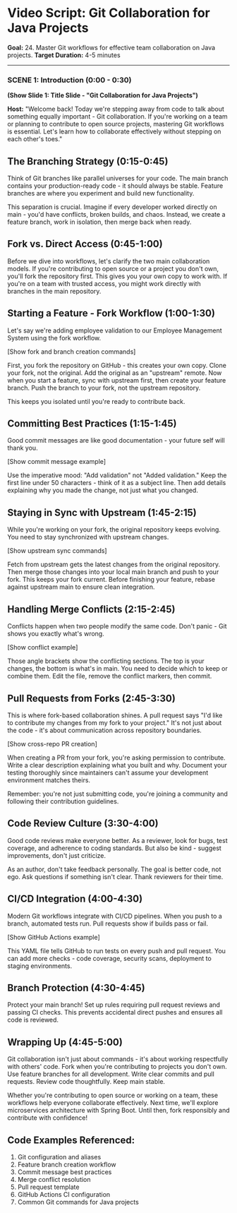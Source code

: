 # Video Script: Git Collaboration for Java Projects

**Goal:** 24. Master Git workflows for effective team collaboration on Java projects.
**Target Duration:** 4-5 minutes

---

### SCENE 1: Introduction (0:00 - 0:30)

**(Show Slide 1: Title Slide - "Git Collaboration for Java Projects")**

**Host:**
"Welcome back! Today we're stepping away from code to talk about something equally important - Git collaboration. If you're working on a team or planning to contribute to open source projects, mastering Git workflows is essential. Let's learn how to collaborate effectively without stepping on each other's toes."

## The Branching Strategy (0:15-0:45)

Think of Git branches like parallel universes for your code. The main branch contains your production-ready code - it should always be stable. Feature branches are where you experiment and build new functionality. 

This separation is crucial. Imagine if every developer worked directly on main - you'd have conflicts, broken builds, and chaos. Instead, we create a feature branch, work in isolation, then merge back when ready.

## Fork vs. Direct Access (0:45-1:00)

Before we dive into workflows, let's clarify the two main collaboration models. If you're contributing to open source or a project you don't own, you'll fork the repository first. This gives you your own copy to work with. If you're on a team with trusted access, you might work directly with branches in the main repository.

## Starting a Feature - Fork Workflow (1:00-1:30)

Let's say we're adding employee validation to our Employee Management System using the fork workflow.

[Show fork and branch creation commands]

First, you fork the repository on GitHub - this creates your own copy. Clone your fork, not the original. Add the original as an "upstream" remote. Now when you start a feature, sync with upstream first, then create your feature branch. Push the branch to your fork, not the upstream repository.

This keeps you isolated until you're ready to contribute back.

## Committing Best Practices (1:15-1:45)

Good commit messages are like good documentation - your future self will thank you.

[Show commit message example]

Use the imperative mood: "Add validation" not "Added validation." Keep the first line under 50 characters - think of it as a subject line. Then add details explaining why you made the change, not just what you changed.

## Staying in Sync with Upstream (1:45-2:15)

While you're working on your fork, the original repository keeps evolving. You need to stay synchronized with upstream changes.

[Show upstream sync commands]

Fetch from upstream gets the latest changes from the original repository. Then merge those changes into your local main branch and push to your fork. This keeps your fork current. Before finishing your feature, rebase against upstream main to ensure clean integration.

## Handling Merge Conflicts (2:15-2:45)

Conflicts happen when two people modify the same code. Don't panic - Git shows you exactly what's wrong.

[Show conflict example]

Those angle brackets show the conflicting sections. The top is your changes, the bottom is what's in main. You need to decide which to keep or combine them. Edit the file, remove the conflict markers, then commit.

## Pull Requests from Forks (2:45-3:30)

This is where fork-based collaboration shines. A pull request says "I'd like to contribute my changes from my fork to your project." It's not just about the code - it's about communication across repository boundaries.

[Show cross-repo PR creation]

When creating a PR from your fork, you're asking permission to contribute. Write a clear description explaining what you built and why. Document your testing thoroughly since maintainers can't assume your development environment matches theirs.

Remember: you're not just submitting code, you're joining a community and following their contribution guidelines.

## Code Review Culture (3:30-4:00)

Good code reviews make everyone better. As a reviewer, look for bugs, test coverage, and adherence to coding standards. But also be kind - suggest improvements, don't just criticize.

As an author, don't take feedback personally. The goal is better code, not ego. Ask questions if something isn't clear. Thank reviewers for their time.

## CI/CD Integration (4:00-4:30)

Modern Git workflows integrate with CI/CD pipelines. When you push to a branch, automated tests run. Pull requests show if builds pass or fail.

[Show GitHub Actions example]

This YAML file tells GitHub to run tests on every push and pull request. You can add more checks - code coverage, security scans, deployment to staging environments.

## Branch Protection (4:30-4:45)

Protect your main branch! Set up rules requiring pull request reviews and passing CI checks. This prevents accidental direct pushes and ensures all code is reviewed.

## Wrapping Up (4:45-5:00)

Git collaboration isn't just about commands - it's about working respectfully with others' code. Fork when you're contributing to projects you don't own. Use feature branches for all development. Write clear commits and pull requests. Review code thoughtfully. Keep main stable.

Whether you're contributing to open source or working on a team, these workflows help everyone collaborate effectively. Next time, we'll explore microservices architecture with Spring Boot. Until then, fork responsibly and contribute with confidence!

## Code Examples Referenced:

1. Git configuration and aliases
2. Feature branch creation workflow
3. Commit message best practices
4. Merge conflict resolution
5. Pull request template
6. GitHub Actions CI configuration
7. Common Git commands for Java projects